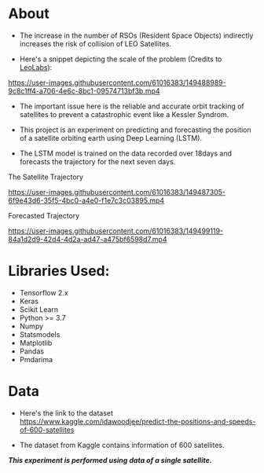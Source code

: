 # About

- The increase in the number of RSOs (Resident Space Objects) indirectly increases the risk of collision of LEO Satellites.

- Here's a snippet depicting the scale of the problem (Credits to [LeoLabs](https://leolabs.space)):

https://user-images.githubusercontent.com/61016383/149488989-9c8c1ff4-a706-4e6c-8bc1-09574713bf3b.mp4

- The important issue here is the reliable and accurate orbit tracking of satellites to prevent a catastrophic event like a Kessler Syndrom.

- This project is an experiment on predicting and forecasting the position of a satellite orbiting earth using Deep Learning (LSTM).

- The LSTM model is trained on the data recorded over 18days and forecasts the trajectory for the next seven days.
 
The Satellite Trajectory

https://user-images.githubusercontent.com/61016383/149487305-6f9e43d6-35f5-4bc0-a4e0-f1e7c3c03895.mp4

Forecasted Trajectory

https://user-images.githubusercontent.com/61016383/149499119-84a1d2d9-42d4-4d2a-ad47-a475bf6598d7.mp4
    
    
# Libraries Used:
- Tensorflow 2.x
- Keras
- Scikit Learn
- Python >= 3.7
- Numpy
- Statsmodels
- Matplotlib
- Pandas
- Pmdarima


# Data

- Here's the link to the dataset <https://www.kaggle.com/idawoodjee/predict-the-positions-and-speeds-of-600-satellites>

- The dataset from Kaggle contains information of 600 satellites. 
 
 ***This experiment is performed using data of a single satellite.***

